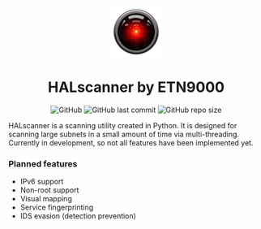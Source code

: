 <p align="center">
    <img src="img/logo.png" width="100px"></img>
</p>
<h1 align="center"> <b>HALscanner by ETN9000</b> </h1>

<p align="center">
    <img alt="GitHub" src="https://img.shields.io/github/license/etn9000/halscan?style=flat-square">
    <img alt="GitHub last commit" src="https://img.shields.io/github/last-commit/etn9000/halscan?style=flat-square">
    <img alt="GitHub repo size" src="https://img.shields.io/github/repo-size/etn9000/halscan?style=flat-square">
</p>

HALscanner is a scanning utility created in Python. It is designed for scanning large subnets in a small amount of time via multi-threading.
Currently in development, so not all features have been implemented yet.

### Planned features
- IPv6 support
- Non-root support
- Visual mapping
- Service fingerprinting
- IDS evasion (detection prevention)